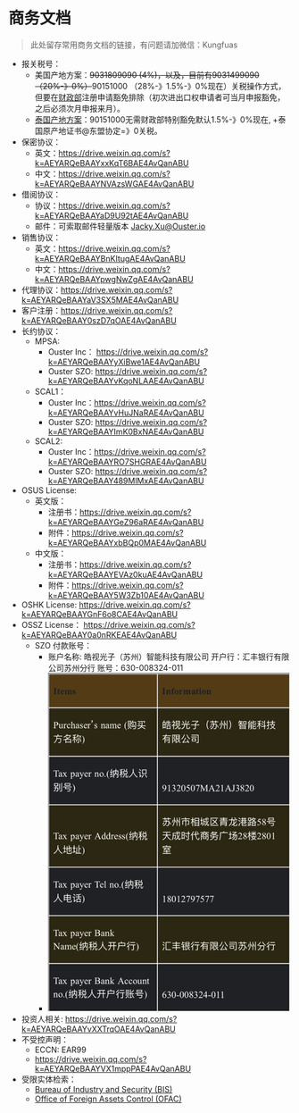 # 商务文档

> 此处留存常用商务文档的链接，有问题请加微信：Kungfuas
>

- 报关税号：
  - 美国产地方案：~~9031809090  (4%)，以及，目前有9031499090（20%-》0%）~~90151000 （28%-》1.5%-》0%现在）关税操作方式，但要在[财政部](https://gszx.mof.gov.cn/ )注册申请豁免排除（初次进出口权申请者可当月申报豁免，之后必须次月申报来月）。
  - [泰国产地方案](https://drive.weixin.qq.com/s?k=AEYARQeBAAYz9K6kGYAE4AvQanABU)：90151000无需财政部特别豁免默认1.5%-》0%现在, +泰国原产地证书@东盟协定=》0关税。
- 保密协议：
  - 英文：https://drive.weixin.qq.com/s?k=AEYARQeBAAYxxKqT6BAE4AvQanABU
  - 中文：https://drive.weixin.qq.com/s?k=AEYARQeBAAYNVAzsWGAE4AvQanABU
- 借阅协议：
  - 协议：https://drive.weixin.qq.com/s?k=AEYARQeBAAYaD9U92tAE4AvQanABU
  - 邮件：可索取邮件轻量版本 Jacky.Xu@Ouster.io
- 销售协议：
  - 英文：https://drive.weixin.qq.com/s?k=AEYARQeBAAYBnKItugAE4AvQanABU
  - 中文：https://drive.weixin.qq.com/s?k=AEYARQeBAAYpwgNwZgAE4AvQanABU
- 代理协议：https://drive.weixin.qq.com/s?k=AEYARQeBAAYaV3SX5MAE4AvQanABU
- 客户注册：https://drive.weixin.qq.com/s?k=AEYARQeBAAY0szD7qOAE4AvQanABU
- 长约协议：
  - MPSA:
    - Ouster Inc： https://drive.weixin.qq.com/s?k=AEYARQeBAAYyXiBwe1AE4AvQanABU
    - Ouster SZO: https://drive.weixin.qq.com/s?k=AEYARQeBAAYvKqoNLAAE4AvQanABU
  - SCAL1：
    - Ouster Inc：https://drive.weixin.qq.com/s?k=AEYARQeBAAYvHuJNaRAE4AvQanABU
    - Ouster SZO: https://drive.weixin.qq.com/s?k=AEYARQeBAAYImK0BxNAE4AvQanABU
  - SCAL2:
    - Ouster Inc：https://drive.weixin.qq.com/s?k=AEYARQeBAAYRO7SHGRAE4AvQanABU
    - Ouster SZO: https://drive.weixin.qq.com/s?k=AEYARQeBAAY489MlMxAE4AvQanABU
- OSUS License:      
  - 英文版：
    - 注册书：https://drive.weixin.qq.com/s?k=AEYARQeBAAYGeZ96aRAE4AvQanABU
    - 附件：https://drive.weixin.qq.com/s?k=AEYARQeBAAYxbBQp0MAE4AvQanABU
  - 中文版：
    - 注册书：https://drive.weixin.qq.com/s?k=AEYARQeBAAYEVAz0kuAE4AvQanABU
    - 附件：https://drive.weixin.qq.com/s?k=AEYARQeBAAY5W3Zb10AE4AvQanABU
- OSHK License:    https://drive.weixin.qq.com/s?k=AEYARQeBAAYGnF6o8CAE4AvQanABU
- OSSZ License：  https://drive.weixin.qq.com/s?k=AEYARQeBAAY0a0nRKEAE4AvQanABU
  - SZO 付款账号：
    - 账户名称: 皓视光子（苏州）智能科技有限公司
      开户行：汇丰银行有限公司苏州分行
      账号：630-008324-011
    - ![image-20211010184345155](doc.assets/image-20211010184345155.png)
- 投资人相关: https://drive.weixin.qq.com/s?k=AEYARQeBAAYvXXTrqOAE4AvQanABU
- 不受控声明：
  - ECCN: EAR99
  - https://drive.weixin.qq.com/s?k=AEYARQeBAAYVX1mppPAE4AvQanABU
- 受限实体检索：
  - [Bureau of Industry and Security (BIS)](https://legacy.export.gov/csl-search)
  - [Office of Foreign Assets Control (OFAC)](https://sanctionssearch.ofac.treas.gov/)

